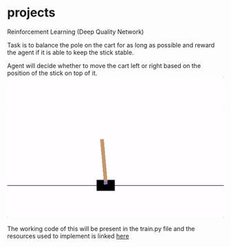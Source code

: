 # projects
Reinforcement Learning (Deep Quality Network) 

Task is to balance the pole on the cart for as long as possible and reward the agent if it is able to keep the stick 
stable.  

Agent will decide whether to move the cart left or right based on the position of the stick on top of it.
![Cart-pole problem ](images/cartpole.gif)

The working code of this will be present in the train.py file and the resources used to implement is linked [here](https://pytorch.org/tutorials/intermediate/reinforcement_q_learning.html)